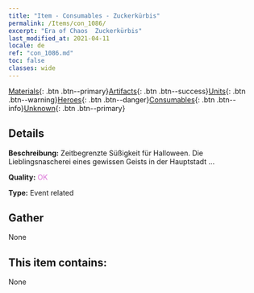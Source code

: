 ```yaml
---
title: "Item - Consumables - Zuckerkürbis"
permalink: /Items/con_1086/
excerpt: "Era of Chaos  Zuckerkürbis"
last_modified_at: 2021-04-11
locale: de
ref: "con_1086.md"
toc: false
classes: wide
---
```

 [Materials](/de/Items/){: .btn .btn--primary}[Artifacts](/de/Items/Artifacts/){: .btn .btn--success}[Units](/de/Items/Units/){: .btn .btn--warning}[Heroes](/de/Items/Heroes/){: .btn .btn--danger}[Consumables](/de/Items/Consumables/){: .btn .btn--info}[Unknown](/de/Items/Unknown/){: .btn .btn--primary}

## Details
 **Beschreibung:** Zeitbegrenzte Süßigkeit für Halloween. Die Lieblingsnascherei eines gewissen Geists in der Hauptstadt ...

 **Quality:** <span style="color: #DA70D6">OK</span>

 **Type:** Event related

## Gather

  None

## This item contains:

  None


